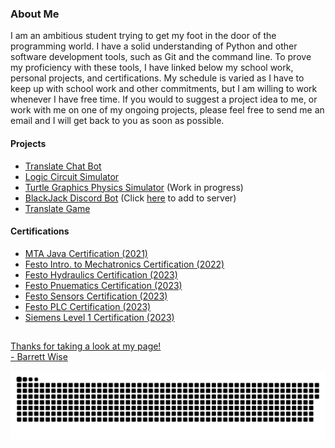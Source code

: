 <!-- About -->
<h3> About Me </h4>
<p> 
I am an ambitious student trying to get my foot in the door of the programming world.
I have a solid understanding of Python and other software development tools, such as Git and the command line.
To prove my proficiency with these tools, I have linked below my school work, personal projects, and certifications.
My schedule is varied as I have to keep up with school work and other commitments, but I am willing to work whenever I have free time.
If you would to suggest a project idea to me, or work with me on one of my ongoing projects, please feel free to send me an email
and I will get back to you as soon as possible.
</p>

<!-- Projects -->
<h4> Projects </h4>
<ul>
<li><a href="https://github.com/turt1edman/translatechatbot">Translate Chat Bot</a></li>
<li><a href="https://github.com/turt1edman/circuitsim">Logic Circuit Simulator</a></li>
<li><a href="https://github.com/barrettkwise/ballsimulator">Turtle Graphics Physics Simulator</a> (Work in progress)</li>
<li><a href="https://github.com/turt1edman/BlackJack-Bot">BlackJack Discord Bot</a> (Click <a href="https://bit.ly/3Jg0H3q">here</a> to add to server)</li>
<li><a href="https://github.com/turt1edman/translategame">Translate Game</a></li>
</ul>

<!-- Certifications -->
<h4> Certifications </h4>
<ul>
<li><a href="https://github.com/barrettkwise/barrettkwise/blob/main/Barrett_Wise_MTA_Java.pdf">MTA Java Certification (2021)</a></li>
<li><a href="https://github.com/barrettkwise/barrettkwise/blob/main/Intro_to_Mecha.pdf">Festo Intro. to Mechatronics Certification (2022)</a></li>
<li><a href="https://github.com/barrettkwise/barrettkwise/blob/main/Hydraulics.pdf">Festo Hydraulics Certification (2023)</a></li>
<li><a href="https://github.com/barrettkwise/barrettkwise/blob/main/Pnuematics.pdf">Festo Pnuematics Certification (2023)</a></li>
<li><a href="https://github.com/barrettkwise/barrettkwise/blob/main/Sensors.pdf">Festo Sensors Certification (2023)</a></li>
<li><a href="https://github.com/barrettkwise/barrettkwise/blob/main/PLC.pdf">Festo PLC Certification (2023)</a></li>
<li><a href="https://github.com/barrettkwise/barrettkwise/blob/main/Siemens%20Level%201.pdf">Siemens Level 1 Certification (2023)</li>  
</ul>

<h2></h2>
<!-- Conclusion -->
<footer>
<p> Thanks for taking a look at my page!<br> - Barrett Wise </p>
<a href=#><img src="contributions.svg"></a>
</footer>
